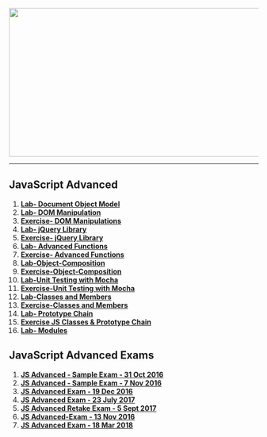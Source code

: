 <a href="#"><img src="https://i.imgur.com/9UOpslS.jpg"  width="1000" height="300"></img></a>

---
## <b>JavaScript Advanced</b>
1.  <a href="https://github.com/IvayloIV/JS-Core-Advanced/tree/master/JavaScript-Advanced/Lab-%20Document%20Object%20Model" > <b>Lab-      Document Object Model</b> </a> 
2.  <a href="https://github.com/IvayloIV/JS-Core-Advanced/tree/master/JavaScript-Advanced/Lab-%20DOM%20Manipulation" > <b>Lab- DOM Manipulation</b> </a> 
3.  <a href="https://github.com/IvayloIV/JS-Core-Advanced/tree/master/JavaScript-Advanced/Exercise-%20DOM%20Manipulations" > <b>Exercise-   DOM Manipulations</b> </a> 
4.  <a href="https://github.com/IvayloIV/JS-Core-Advanced/tree/master/JavaScript-Advanced/Lab-jQuery-Library" > <b>Lab- jQuery Library</b> </a> 
5.  <a href="https://github.com/IvayloIV/JS-Core-Advanced/tree/master/JavaScript-Advanced/Exercise-jQuery-Library" > <b>Exercise- jQuery Library</b> </a> 
6.  <a href="https://github.com/IvayloIV/JS-Core-Advanced/tree/master/JavaScript-Advanced/Lab-Advanced-Functions" > <b>Lab- Advanced Functions</b> </a> 
7.  <a href="https://github.com/IvayloIV/JS-Core-Advanced/tree/master/JavaScript-Advanced/Exercise-Advanced-Functions" > <b>Exercise-  Advanced Functions</b> </a> 
8.  <a href="https://github.com/IvayloIV/JS-Core-Advanced/tree/master/JavaScript-Advanced/Lab-Object-Composition" > <b>Lab-Object-Composition</b> </a> 
9.  <a href="https://github.com/IvayloIV/JS-Core-Advanced/tree/master/JavaScript-Advanced/Exercise-Object-Composition" > <b>Exercise-Object-Composition</b> </a> 
10.  [**Lab-Unit Testing with Mocha**](https://github.com/IvayloIV/JS-Core-Advanced/tree/master/JavaScript-Advanced/Lab-Unit-Testing-with-Mocha)
11.  [**Exercise-Unit Testing with Mocha**](https://github.com/IvayloIV/JS-Core-Advanced/tree/master/JavaScript-Advanced/Exercise-Unit-Testing-with-Mocha)
12.  <a href="https://github.com/IvayloIV/JS-Core-Advanced/tree/master/JavaScript-Advanced/Lab-Classes-and-Members" > <b>Lab-Classes and Members</b> </a> 
13.  <a href="https://github.com/IvayloIV/JS-Core-Advanced/tree/master/JavaScript-Advanced/Exercise-Classes-and-Members" > <b>Exercise-Classes and Members</b> </a> 
14.  [**Lab- Prototype Chain**](https://github.com/IvayloIV/JS-Core-Advanced/tree/master/JavaScript-Advanced/Lab-%20Prototype%20Chain)
15.  [**Exercise JS Classes & Prototype Chain**](https://github.com/IvayloIV/JS-Core-Advanced/tree/master/JavaScript-Advanced/Exercise-JS-Classes-%26-Prototype-Chain)
16.  [**Lab- Modules**](https://github.com/IvayloIV/JS-Core-Advanced/tree/master/JavaScript-Advanced/Lab-%20Modules)

## <b>JavaScript Advanced Exams</b>
1.  [**JS Advanced - Sample Exam - 31 Oct 2016**](https://github.com/IvayloIV/JS-Core-Advanced/tree/master/JavaScript-Advanced-Exams/JS%20Advanced%20-%20Sample%20Exam%20-%2031%20Oct%202016)
2.  [**JS Advanced - Sample Exam - 7 Nov 2016**](https://github.com/IvayloIV/JS-Core-Advanced/tree/master/JavaScript-Advanced-Exams/JS%20Advanced%20-%20Sample%20Exam%20-%207%20Nov%202016)
3.  [**JS Advanced Exam - 19 Dec 2016**](https://github.com/IvayloIV/JS-Core-Advanced/tree/master/JavaScript-Advanced-Exams/JS%20Advanced%20Exam%20-%2019%20Dec%202016)
4.  [**JS Advanced Exam - 23 July 2017**](https://github.com/IvayloIV/JS-Core-Advanced/tree/master/JavaScript-Advanced-Exams/JS%20Advanced%20Exam%20-%2023%20July%202017)
5.  [**JS Advanced Retake Exam - 5 Sept 2017**](https://github.com/IvayloIV/JS-Core-Advanced/tree/master/JavaScript-Advanced-Exams/JS%20Advanced%20Retake%20Exam%20-%205%20Sept%202017)
6.  [**JS Advanced-Exam - 13 Nov 2016**](https://github.com/IvayloIV/JS-Core-Advanced/tree/master/JavaScript-Advanced-Exams/JS-Advanced-Exam%20-%2013-Nov-2016)
7.  [**JS Advanced Exam - 18 Mar 2018**](https://github.com/IvayloIV/JS-Core-Advanced/tree/master/JavaScript-Advanced-Exams/JS%20Advanced%20Exam%20-%2018%20Mar%202018)
